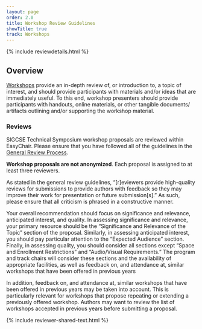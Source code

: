```yaml
---
layout: page
order: 2.0
title: Workshop Review Guidelines
showTitle: true
track: Workshops
---
```


{% include reviewdetails.html %}

## Overview

[Workshops](/authors/workshops) provide an in-depth review of, or introduction to, a topic of interest, and should provide participants with materials and/or ideas that are immediately useful. To this end, workshop presenters should provide participants with handouts, online materials, or other tangible documents/ artifacts outlining and/or supporting the workshop material.

### Reviews

SIGCSE Technical Symposium workshop proposals are reviewed within EasyChair. Please ensure that you have followed all of the guidelines in the [General Review Process](/reviewers/general-review-process).

**Workshop proposals are not anonymized**. Each proposal is assigned to at least three reviewers. 

As stated in the general review guidelines, “[r]eviewers provide high-quality reviews for submissions to provide authors with feedback so they may improve their work for presentation or future submission[s].” As such, please ensure that all criticism is phrased in a constructive manner.

Your overall recommendation should focus on significance and relevance, anticipated interest, and quality. In assessing significance and relevance, your primary resource should be the “Significance and Relevance of the Topic” section of the proposal. Similarly, in assessing anticipated interest, you should pay particular attention to the “Expected Audience” section. Finally, in assessing quality, you should consider all sections except “Space and Enrollment Restrictions” and “Audio/Visual Requirements.” The program and track chairs will consider these sections and the availability of appropriate facilities, as well as feedback on, and attendance at, similar workshops that have been offered in previous years

In addition, feedback on, and attendance at, similar workshops that have been offered in previous years may be taken into account. This is particularly relevant for workshops that propose repeating or extending a previously offered workshop. Authors may want to review the list of workshops accepted in previous years before submitting a proposal.

{% include reviewer-shared-text.html %}

